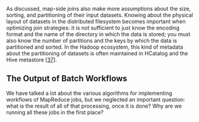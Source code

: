 As discussed, map-side joins also make more assumptions about the size, sorting, and partitioning of
their input datasets. Knowing about the physical layout of datasets in the distributed
filesystem becomes important when optimizing join strategies: it is not sufficient to just know the
encoding format and the name of the directory in which the data is stored; you must also know the number of
partitions and the keys by which the data is partitioned and sorted. 
In the Hadoop ecosystem, this kind of metadata about the partitioning of datasets is often
maintained in HCatalog and the Hive metastore [[37](ch10.html#Grover2015tl)]. ## The Output of Batch Workflows 
We have talked a lot about the various algorithms for implementing workflows of MapReduce jobs, but
we neglected an important question: what is the result of all of that processing, once it is done?
Why are we running all these jobs in the first place?
